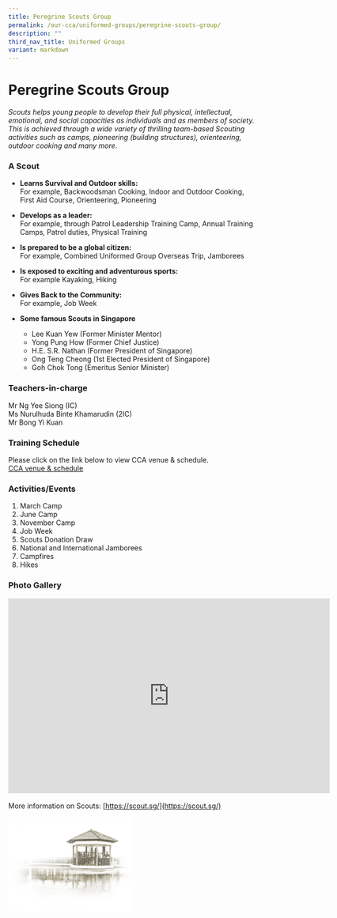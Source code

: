 ```yaml
---
title: Peregrine Scouts Group
permalink: /our-cca/uniformed-groups/peregrine-scouts-group/
description: ""
third_nav_title: Uniformed Groups
variant: markdown
---
```

# **Peregrine Scouts Group**
*Scouts helps young people to develop their full physical, intellectual, emotional, and social capacities as individuals and as members of society. This is achieved through a wide variety of thrilling team-based Scouting activities such as camps, pioneering (building structures), orienteering, outdoor cooking and many more*.

### A Scout

*   **Learns Survival and Outdoor skills:**   
For example, Backwoodsman Cooking, Indoor and Outdoor Cooking, First Aid Course, Orienteering, Pioneering

*   **Develops as a leader:**  
For example, through Patrol Leadership Training Camp, Annual Training Camps, Patrol duties, Physical Training

*   **Is prepared to be a global citizen:**   
For example, Combined Uniformed Group Overseas Trip, Jamborees

*   **Is exposed to exciting and adventurous sports:**   
For example Kayaking, Hiking

*   **Gives Back to the Community:**   
For example, Job Week

*   **Some famous Scouts in Singapore**
	*   Lee Kuan Yew (Former Minister Mentor)
	*   Yong Pung How (Former Chief Justice)
	*   H.E. S.R. Nathan (Former President of Singapore)
	*   Ong Teng Cheong (1st Elected President of Singapore)
	*   Goh Chok Tong (Emeritus Senior Minister)

### Teachers-in-charge

Mr Ng Yee Siong (IC)   
Ms Nurulhuda Binte Khamarudin (2IC)  
Mr Bong Yi Kuan

### Training Schedule

Please click on the link below to view CCA venue &amp; schedule.&nbsp;  
[CCA venue &amp; schedule](/our-cca/cca/cca-venue-schedule/)

### Activities/Events

1. March Camp   
2. June Camp  
3. November Camp   
4. Job Week  
5. Scouts Donation Draw   
6. National and International Jamborees   
7. Campfires   
8. Hikes

### Photo Gallery

<iframe allowfullscreen="true" height="394" width="650" frameborder="0" src="https://docs.google.com/presentation/d/e/2PACX-1vRkIEguqRJjabWUI59qVPhLWGVBdaH8m2Vd6ZMtczUgw3DVXGsGvIVaAk5HPRr9pAPKIasVncYloJ-j/embed?start=true&amp;loop=true&amp;delayms=5000"></iframe>

More information on Scouts: [https://scout.sg/](https://scout.sg/)


<img src="/images/pavilion.png" style="width:50%">